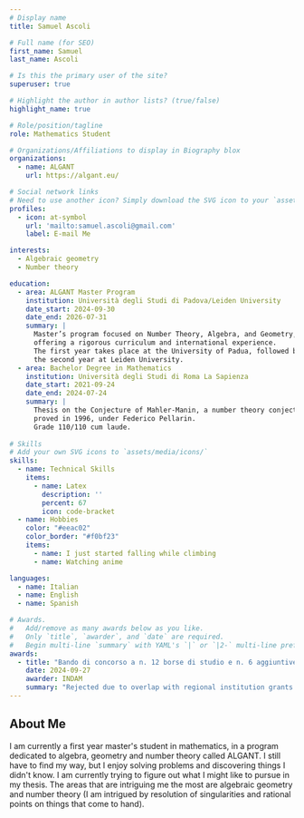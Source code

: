 ```yaml
---
# Display name
title: Samuel Ascoli

# Full name (for SEO)
first_name: Samuel
last_name: Ascoli

# Is this the primary user of the site?
superuser: true

# Highlight the author in author lists? (true/false)
highlight_name: true

# Role/position/tagline
role: Mathematics Student

# Organizations/Affiliations to display in Biography blox
organizations:
  - name: ALGANT
    url: https://algant.eu/

# Social network links
# Need to use another icon? Simply download the SVG icon to your `assets/media/icons/` folder.
profiles:
  - icon: at-symbol
    url: 'mailto:samuel.ascoli@gmail.com'
    label: E-mail Me

interests:
  - Algebraic geometry
  - Number theory

education:
  - area: ALGANT Master Program
    institution: Università degli Studi di Padova/Leiden University
    date_start: 2024-09-30
    date_end: 2026-07-31
    summary: |
      Master’s program focused on Number Theory, Algebra, and Geometry, 
      offering a rigorous curriculum and international experience.
      The first year takes place at the University of Padua, followed by 
      the second year at Leiden University.
  - area: Bachelor Degree in Mathematics
    institution: Università degli Studi di Roma La Sapienza
    date_start: 2021-09-24
    date_end: 2024-07-24
    summary: |
      Thesis on the Conjecture of Mahler-Manin, a number theory conjecture 
      proved in 1996, under Federico Pellarin.
      Grade 110/110 cum laude.
      
# Skills
# Add your own SVG icons to `assets/media/icons/`
skills:
  - name: Technical Skills
    items:
      - name: Latex
        description: ''
        percent: 67
        icon: code-bracket
  - name: Hobbies
    color: "#eeac02"
    color_border: "#f0bf23"
    items:
      - name: I just started falling while climbing
      - name: Watching anime

languages:
  - name: Italian
  - name: English
  - name: Spanish

# Awards.
#   Add/remove as many awards below as you like.
#   Only `title`, `awarder`, and `date` are required.
#   Begin multi-line `summary` with YAML's `|` or `|2-` multi-line prefix and indent 2 spaces below.
awards:
  - title: "Bando di concorso a n. 12 borse di studio e n. 6 aggiuntive..."
    date: 2024-09-27
    awarder: INDAM
    summary: "Rejected due to overlap with regional institution grants."
---
```


## About Me

I am currently a first year master's student in mathematics, in a program dedicated to algebra, geometry and number theory called ALGANT. I still have to find my way, but I enjoy solving problems and discovering things I didn't know. I am currently trying to figure out what I might like to pursue in my thesis. The areas that are intriguing me the most are algebraic geometry and number theory (I am intrigued by resolution of singularities and rational points on things that come to hand).